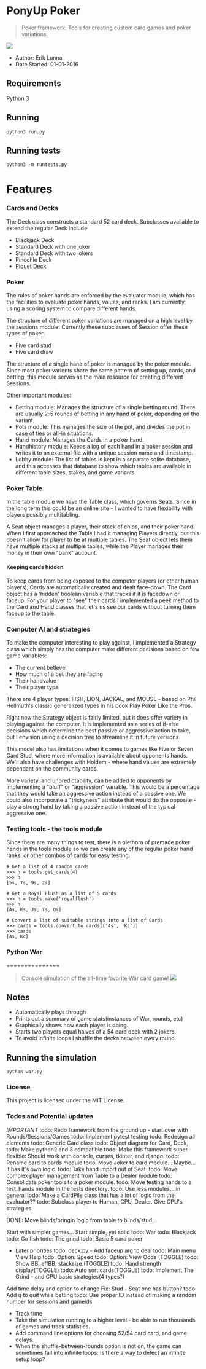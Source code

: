 PonyUp Poker
===============

> Poker framework: Tools for creating custom card games and poker variations.

![](ponyup.png)

* Author: Erik Lunna
* Date Started: 01-01-2016

## Requirements

Python 3

## Running 
```
python3 run.py
```

## Running tests
```
python3 -m runtests.py
```

# Features

### Cards and Decks
The Deck class constructs a standard 52 card deck. Subclasses available to extend the regular Deck include:
* Blackjack Deck
* Standard Deck with one joker
* Standard Deck with two jokers
* Pinochle Deck
* Piquet Deck

### Poker 
The rules of poker hands are enforced by the evaluator module, which has the
facilities to evaluate poker hands, values, and ranks. I am currently using a
scoring system to compare different hands. 

The structure of different poker variations are managed on a high level by the
sessions module. Currently these subclasses of Session offer these types of poker:
* Five card stud
* Five card draw

The structure of a single hand of poker is managed by the poker module. Since
most poker varients share the same pattern of setting up, cards, and betting,
this module serves as the main resource for creating different Sessions.

Other important modules:
* Betting module: Manages the structure of a single betting round. There are
    usually 2-5 rounds of betting in any hand of poker, depending on the
    variant.
* Pots module: This manages the size of the pot, and divides the pot in case
    of ties or all-in situations.
* Hand module: Manages the Cards in a poker hand.
* Handhistory module: Keeps a log of each hand in a poker session and writes
    it to an external file with a unique session name and timestamp.
* Lobby module: The list of tables is kept in a separate sqlite database,
    and this accesses that database to show which tables are available in
    different table sizes, stakes, and game variants.

### Poker Table
In the table module we have the Table class, which governs Seats. Since in the
long term this could be an online site - I wanted to have flexibility with
players possibly multitabling. 

A Seat object manages a player, their stack of chips, and their poker hand. When 
I first approached the Table I had it managing Players directly, but this
doesn't allow for player to be at multiple tables. The Seat object lets them
have multiple stacks at multiple tables, while the Player manages their money in
their own "bank" account.

#### Keeping cards hidden

To keep cards from being exposed to the computer players (or other human
players), Cards are automatically created and dealt face-down. The Card object
has a 'hidden' boolean variable that tracks if it is facedown or faceup. For your player
to "see" their cards I implemented a peek method to the Card and Hand classes
that let's us see our cards without turning them faceup to the table.


### Computer AI and strategies
To make the computer interesting to play against, I implemented a Strategy class
which simply has the computer make different decisions based on few game
variables:
* The current betlevel
* How much of a bet they are facing
* Their handvalue
* Their player type

There are 4 player types: FISH, LION, JACKAL, and MOUSE - based on Phil
Hellmuth's classic generalized types in his book Play Poker Like the Pros.

Right now the Strategy object is fairly limited, but it does offer variety in
playing against the computer. It is implemented as a series of if-else decisions
which determine the best passive or aggressive action to take, but I envision 
using a decision tree to streamline it in future versions.

This model also has limitations when it comes to games like Five or Seven Card
Stud, where more information is available about opponents hands. We'll also have
challenges with Holdem - where hand values are extremely dependant on the
community cards.

More variety, and unpredictability, can be added to opponents by implementing a
"bluff" or "aggression" variable. This would be a percentage that they would take an
aggressive action instead of a passive one. We could also incorporate a
"trickyness" attribute that would do the opposite - play a strong hand by taking
a passive action instead of the typical aggressive one.


### Testing tools - the tools module
Since there are many things to test, there is a plethora of premade poker hands
in the tools module so we can create any of the regular poker hand ranks, or
other combos of cards for easy testing.
```
# Get a list of 4 random cards
>>> h = tools.get_cards(4) 
>>> h
[5s, 7s, 9s, 2s]

# Get a Royal Flush as a list of 5 cards
>>> h = tools.make('royalflush')
>>> h
[As, Ks, Js, Ts, Qs]

# Convert a list of suitable strings into a list of Cards
>>> cards = tools.convert_to_cards(['As', 'Kc'])  
>>> cards
[As, Kc]
```


### Python War
===============
> Console simulation of the all-time favorite War card game!
![](war_end.png)

## Notes
- Automatically plays through
- Prints out a summary of game stats(instances of War, rounds, etc)
- Graphically shows how each player is doing.
- Starts two players equal halves of a 54 card deck with 2 jokers.
- To avoid infinite loops I shuffle the decks between every round.

## Running the simulation
```
python war.py
```

### License

This project is licensed under the MIT License.


### Todos and Potential updates

*IMPORTANT*
todo: Redo framework from the ground up - start over with Rounds/Sessions/Games
todo: Implement pytest testing
todo: Redesign all elements
todo: Generic Card class
todo: Object diagram for Card, Deck, 
todo: Make python2 and 3 compatible
todo: Make this framework super flexible: Should work with console, curses, tkinter, and django.
todo: Rename card to cards module
todo: Move Joker to card module... Maybe... it has it's own logic.
todo: Take hand import out of Seat.
todo: Move complex player management from Table to a Dealer module
todo: Consolidate poker tools to a poker module.
todo: Move testing hands to a test_hands module in the tests directory.
todo: Use less modules... in general
todo: Make a CardPile class that has a lot of logic from the evaluator??
todo: Subclass player to Human, CPU, Dealer. Give CPU's strategies.

DONE: Move blinds/bringin logic from table to blinds/stud.

Start with simpler games... Start simple, yet solid
todo: War
todo: Blackjack
todo: Go fish
todo: The grind 
todo: Basic 5 card poker



* Later priorities
todo: deck.py -  Add faceup arg to deal
todo: Main menu View Help
todo: Option: Speed
todo: Option: View Odds (TOGGLE)
todo: Show BB, effBB, stacksize.(TOGGLE)
todo: Hand strength display(TOGGLE)
todo: Auto sort cards(TOGGLE)
todo: Implement The Grind - and CPU basic strategies(4 types?)

Add time delay and option to change
Fix: Stud - Seat one has button?
todo: Add q to quit while betting
todo: Use proper ID instead of making a random number for sessions and gameids


* Track time
* Take the simulation running to a higher level - be able to run thousands of games and
  track statistics.
* Add command line options for choosing 52/54 card card, and game delays.
* When the shuffle-between-rounds option is not on, the game can sometimes fall into
  infinite loops.  Is there a way to detect an infinite setup loop?


